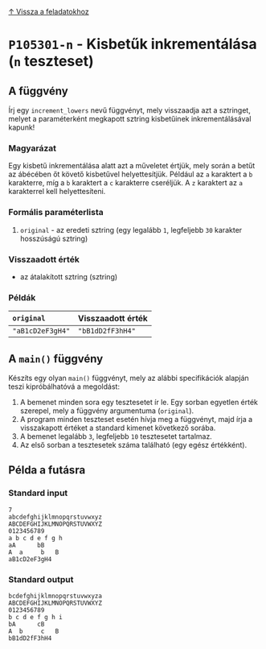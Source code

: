 
[↑ Vissza a feladatokhoz](./README.md)

# `P105301-n` - Kisbetűk inkrementálása (`n` teszteset)

## A függvény

Írj egy `increment_lowers` nevű függvényt, mely visszaadja azt a sztringet, melyet a paraméterként megkapott sztring kisbetűinek inkrementálásával kapunk!
### Magyarázat
Egy kisbetű inkrementálása alatt azt a műveletet értjük, mely során a betűt az ábécében őt követő kisbetűvel helyettesítjük. Például az `a` karaktert a `b` karakterre, míg a `b` karaktert a `c` karakterre cseréljük. A `z` karaktert az `a` karakterrel kell helyettesíteni.

### Formális paraméterlista

1. `original` - az eredeti sztring (egy legalább `1`, legfeljebb `30` karakter hosszúságú sztring)

### Visszaadott érték

* az átalakított sztring (sztring)

### Példák

| `original` | Visszaadott érték | 
| :--- | :-- | 
| `"aB1cD2eF3gH4"` | `"bB1dD2fF3hH4"` | 

## A `main()` függvény

Készíts egy olyan `main()` függvényt, mely az alábbi specifikációk alapján teszi kipróbálhatóvá a megoldást:

1. A bemenet minden sora egy tesztesetet ír le. Egy sorban egyetlen érték szerepel, mely a függvény argumentuma (`original`).
1. A program minden teszteset esetén hívja meg a függvényt, majd írja a visszakapott értéket a standard kimenet következő sorába.
1. A bemenet legalább `3`, legfeljebb `10` tesztesetet tartalmaz.
1. Az első sorban a tesztesetek száma található (egy egész értékként).

## Példa a futásra

### Standard input

```
7
abcdefghijklmnopqrstuvwxyz
ABCDEFGHIJKLMNOPQRSTUVWXYZ
0123456789
a b c d e f g h
aA      bB
A  a     b   B
aB1cD2eF3gH4
```

### Standard output

```
bcdefghijklmnopqrstuvwxyza
ABCDEFGHIJKLMNOPQRSTUVWXYZ
0123456789
b c d e f g h i
bA      cB
A  b     c   B
bB1dD2fF3hH4
```